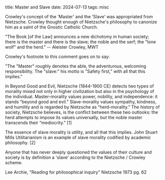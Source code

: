title: Master and Slave
date: 2024-07-13
tags: misc

Crowley's concept of the 'Master' and the 'Slave' was appropriated from Nietzsche. Crowley thought enough of Nietzsche's philosophy to canonize him as a saint of the Gnostic Catholic Church.

"The Book [of the Law] announces a new dichotomy in human society; there is the master and there is the slave; the noble and the serf; the "lone wolf" and the herd." -- Aleister Crowley, MWT

Crowley's footnote to this comment goes on to say:

"The "Master" roughly denotes the able, the adventurous, welcoming responsibility.  The "slave:" his motto is "Safety first," with all that this implies."

In Beyond Good and Evil, Nietzsche (1844-1900 CE) detects two types of morality mixed not only in higher civilization but also in the psychology of the individual. Master-morality values power, nobility, and independence: it stands “beyond good and evil.” Slave-morality values sympathy, kindness, and humility and is regarded by Nietzsche as “herd-morality.” The history of society, Nietzsche believes, is the conflict between these two outlooks: the herd attempts to impose its values universally, but the noble master transcends their “mediocrity.” [1]

The essence of slave morality is utility, and all that this implies. John Stuart Mills Utilitarianism is an example of slave morality codified by academic philosophy.  [2]

Anyone that has never deeply questioned the values of their culture and society is by definition a 'slave' according to the Nietzsche / Crowley scheme. 

Lee Archie, "Reading for philosophical inquiry"
Nietzsche 1973 pg. 62